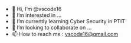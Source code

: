 - 👋 Hi, I’m @vscode16
- 👀 I’m interested in ...
- 🌱 I’m currently learning Cyber Security in PTIT
- 💞️ I’m looking to collaborate on ...
- 📫 How to reach me : vscode16@gmail.com

<!---
vscode16/vscode16 is a ✨ special ✨ repository because its `README.md` (this file) appears on your GitHub profile.
You can click the Preview link to take a look at your changes.
--->
